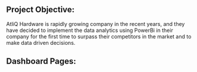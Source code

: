 
## Project Objective:
AtliQ Hardware is rapidly growing company in the recent years, and they have decided to implement the data analytics using PowerBi in their company for the first time to surpass their competitors in the market and to make data driven decisions.

## Dashboard Pages:
        
